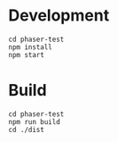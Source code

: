 # Development

```
cd phaser-test
npm install
npm start
```

# Build

```
cd phaser-test
npm run build
cd ./dist
```